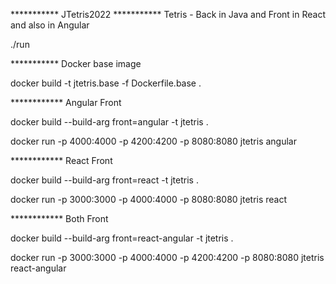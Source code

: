 *********** JTetris2022
*********** Tetris - Back in Java and Front in React and also in Angular

./run

 *********** Docker base image

docker build -t jtetris.base -f Dockerfile.base .

************ Angular Front

docker build --build-arg front=angular -t jtetris .

docker run -p 4000:4000 -p 4200:4200 -p 8080:8080 jtetris angular

************ React Front

docker build --build-arg front=react -t jtetris .

docker run -p 3000:3000 -p 4000:4000 -p 8080:8080 jtetris react

************ Both Front

docker build --build-arg front=react-angular -t jtetris .

docker run -p 3000:3000 -p 4000:4000 -p 4200:4200 -p 8080:8080 jtetris react-angular
